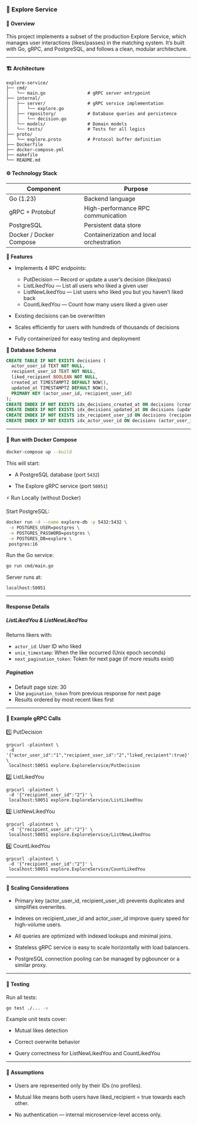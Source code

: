### 📘 Explore Service

#### 🧠 Overview

This project implements a subset of the production Explore Service, which manages user interactions (likes/passes) in the matching system.
It’s built with Go, gRPC, and PostgreSQL, and follows a clean, modular architecture.

---

#### 🏗️ Architecture

```
explore-service/
├── cmd/
│   └── main.go                # gRPC server entrypoint
├── internal/
│   ├── server/                # gRPC service implementation
│   │   └── explore.go
│   ├── repository/            # Database queries and persistence
│   │   └── decision.go
│   └── models/                # Domain models
│   └── tests/                 # Tests for all logics
├── proto/
│   └── explore.proto          # Protocol buffer definition
├── Dockerfile
├── docker-compose.yml
├── makefile
└── README.md
```

#### ⚙️ Technology Stack

| Component               | Purpose                                  |
| ----------------------- | ---------------------------------------- |
| Go (1.23)               | Backend language                         |
| gRPC + Protobuf         | High-performance RPC communication       |
| PostgreSQL              | Persistent data store                    |
| Docker / Docker Compose | Containerization and local orchestration |

**🚀 Features**

- Implements 4 RPC endpoints:

  - PutDecision — Record or update a user’s decision (like/pass)
  - ListLikedYou — List all users who liked a given user
  - ListNewLikedYou — List users who liked you but you haven’t liked back
  - CountLikedYou — Count how many users liked a given user

- Existing decisions can be overwritten

- Scales efficiently for users with hundreds of thousands of decisions

- Fully containerized for easy testing and deployment

**🧩 Database Schema**

```sql
CREATE TABLE IF NOT EXISTS decisions (
  actor_user_id TEXT NOT NULL,
  recipient_user_id TEXT NOT NULL,
  liked_recipient BOOLEAN NOT NULL,
  created_at TIMESTAMPTZ DEFAULT NOW(),
  updated_at TIMESTAMPTZ DEFAULT NOW(),
  PRIMARY KEY (actor_user_id, recipient_user_id)
);
CREATE INDEX IF NOT EXISTS idx_decisions_created_at ON decisions (created_at DESC);
CREATE INDEX IF NOT EXISTS idx_decisions_updated_at ON decisions (updated_at DESC);
CREATE INDEX IF NOT EXISTS idx_recipient_user_id ON decisions (recipient_user_id) WHERE liked_recipient = true;
CREATE INDEX IF NOT EXISTS idx_actor_user_id ON decisions (actor_user_id) WHERE liked_recipient = true;
```

---

#### 🐳 Run with Docker Compose

```bash
docker-compose up --build
```

This will start:

- A PostgreSQL database (port `5432`)

- The Explore gRPC service (port `50051`)

⚡ Run Locally (without Docker)

Start PostgreSQL:

```bash
docker run -d --name explore-db -p 5432:5432 \
 -e POSTGRES_USER=postgres \
 -e POSTGRES_PASSWORD=postgres \
 -e POSTGRES_DB=explore \
 postgres:16
```

Run the Go service:

```bash
go run cmd/main.go
```

Server runs at:

```
localhost:50051
```

---

#### Response Details

##### ListLikedYou & ListNewLikedYou

Returns likers with:

- `actor_id`: User ID who liked
- `unix_timestamp`: When the like occurred (Unix epoch seconds)
- `next_pagination_token`: Token for next page (if more results exist)

##### Pagination

- Default page size: 30
- Use `pagination_token` from previous response for next page
- Results ordered by most recent likes first

---

#### 🧪 Example gRPC Calls

1️⃣ PutDecision

```
grpcurl -plaintext \
 -d '{"actor_user_id":"1","recipient_user_id":"2","liked_recipient":true}' \
 localhost:50051 explore.ExploreService/PutDecision
```

2️⃣ ListLikedYou

```
grpcurl -plaintext \
 -d '{"recipient_user_id":"2"}' \
 localhost:50051 explore.ExploreService/ListLikedYou
```

3️⃣ ListNewLikedYou

```
grpcurl -plaintext \
 -d '{"recipient_user_id":"2"}' \
 localhost:50051 explore.ExploreService/ListNewLikedYou
```

4️⃣ CountLikedYou

```
grpcurl -plaintext \
 -d '{"recipient_user_id":"2"}' \
 localhost:50051 explore.ExploreService/CountLikedYou
```

---

#### 🧱 Scaling Considerations

- Primary key (actor_user_id, recipient_user_id) prevents duplicates and simplifies overwrites.

- Indexes on recipient_user_id and actor_user_id improve query speed for high-volume users.

- All queries are optimized with indexed lookups and minimal joins.

- Stateless gRPC service is easy to scale horizontally with load balancers.

- PostgreSQL connection pooling can be managed by pgbouncer or a similar proxy.

---

#### 🧰 Testing

Run all tests:

```bash
go test ./... -v
```

Example unit tests cover:

- Mutual likes detection

- Correct overwrite behavior

- Query correctness for ListNewLikedYou and CountLikedYou

---

#### 🧾 Assumptions

- Users are represented only by their IDs (no profiles).

- Mutual like means both users have liked_recipient = true towards each other.

- No authentication — internal microservice-level access only.
